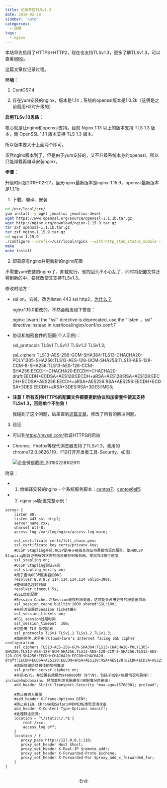 ```yaml
---
title: 记录开启TLSv1.3
date: 2019-02-28
sidebar: 'auto'
categories:
  - 运维
tags:
  - nginx
---
```


本站早先启用了HTTPS+HTTP2，现在也支持TLSv1.3，更多了解TLSv1.3，可以查看[WIKI](https://wiki.openssl.org/index.php/TLS1.3)。

这篇文章仅记录过程。

**环境：**

1. CentOS7.4

2. 存在yum安装的nginx，版本是1.14；系统的openssl版本是1.0.2k（这俩是之前启用H2时升级的）

**启用TLSv.13思路：**

核心就是让nginx和openssl支持。目前 Nginx 1.13 以上的版本支持 TLS 1.3 版本，而 OpenSSL 1.1.1 版本支持 TLS 1.3 版本。

所以版本要大于上面两个即可。

虽然nginx版本到了，但是由于yum安装的，又不升级系统本身的openssl，所以只能卸载再编译安装nginx。

**步骤：**

升级时间是2019-02-27，当天nginx最新版本是nginx-1.15.9，openssl最新版本是1.1.1b

1. 下载、编译、安装

```bash
cd /usr/local/src/
yum install -y wget jemalloc jemalloc-devel
wget https://www.openssl.org/source/openssl-1.1.1b.tar.gz
wget http://nginx.org/download/nginx-1.15.9.tar.gz
tar zxf openssl-1.1.1b.tar.gz
tar zxf nginx-1.15.9.tar.gz
cd nginx-1.15.9
./configure --prefix=/usr/local/nginx --with-http_stub_status_module --with-http_ssl_module --with-http_v2_module --with-http_gzip_static_module --with-http_sub_module --with-stream --with-stream_ssl_module --with-openssl=../openssl-1.1.1b --with-openssl-opt='enable-tls1_3 enable-weak-ssl-ciphers' --with-ld-opt=-ljemalloc
make
make install
```

2. 卸载原有nginx并更新新的nginx配置

不需要yum安装的nginx了，卸载就行，省的回头不小心乱了，同时将配置文件迁移到新的中，要修改使其支持TLSv1.3。

修改的地方：

  - ssl on，去掉，改为listen 443 ssl http2，[为什么？](https://nginx.org/en/CHANGES)
  
    nginx1.15.0更改的。不然会触发如下警告：

    nginx: \[warn\] the "ssl" directive is deprecated, use the "listen ... ssl" directive instead in /usr/local/nginx/conf/xx.conf:7

  - 协议和加密套件的配置\(个人示例\)：

    ssl\_protocols TLSv1 TLSv1.1 TLSv1.2 TLSv1.3;

    ssl\_ciphers TLS13-AES-256-GCM-SHA384:TLS13-CHACHA20-POLY1305-SHA256:TLS13-AES-128-GCM-SHA256:TLS13-AES-128-CCM-8-SHA256:TLS13-AES-128-CCM-SHA256:EECDH+CHACHA20:EECDH+CHACHA20-draft:EECDH+ECDSA+AES128:EECDH+aRSA+AES128:RSA+AES128:EECDH+ECDSA+AES256:EECDH+aRSA+AES256:RSA+AES256:EECDH+ECDSA+3DES:EECDH+aRSA+3DES:RSA+3DES:\!MD5;

  - **注意！所有支持HTTPS的配置文件都要更新协议和加密套件使其支持TLSv1.3，否则单个不生效！**

    我碰到了这个问题，后来查到[这篇文章](https://blog.rj-bai.com/post/145.html)，修改了所有的解决问题。

3. 验证

  - 可以到<https://myssl.com/>验证HTTPS的网站

  - Chrome、Firefox等现代浏览器支持了TLSv1.3，我用的chrome72.0.3626.119，F12打开开发者工具-Security，如图：

    ![企业微信截图_20190228102911](https://static.saintic.com/EauDouce/blog/201902281030464757.png)  


附录：

- 1. 给编译安装的nginx一个系统服务脚本：[centos7](https://www.nginx.com/resources/wiki/start/topics/examples/systemd/)，[centos6或5](https://www.nginx.com/resources/wiki/start/topics/examples/redhatnginxinit/)

- 2. nginx ssl配置完整示例：

```
server {
    listen 80;
    listen 443 ssl http2;
    server_name xxx;
    charset utf-8;
    access_log /var/log/nginx/access.log main;

    ssl_certificate certs/full_chain.pem;
    ssl_certificate_key certs/private.key;
    #OCSP Stapling开启,OCSP是用于在线查询证书吊销情况的服务，使用OCSP Stapling能将证书有效状态的信息缓存到服务器，提高TLS握手速度
    ssl_stapling on;
    #OCSP Stapling验证开启
    ssl_stapling_verify on;
    #用于查询OCSP服务器的DNS
    resolver 8.8.8.8 114.114.114.114 valid=300s;
    #查询域名超时时间
    resolver_timeout 5s;
    #SSL优化配置
    #Session Cache，将Session缓存到服务器，这可能会占用更多的服务器资源
    ssl_session_cache builtin:1000 shared:SSL:10m;
    #开启浏览器的Session Ticket缓存
    ssl_session_tickets on;
    #SSL session过期时间
    ssl_session_timeout  10m;
    #只启用 TLS 系列协议
    ssl_protocols TLSv1 TLSv1.1 TLSv1.2 TLSv1.3;
    #加密套件,这里用了CloudFlare's Internet facing SSL cipher configuration
    ssl_ciphers TLS13-AES-256-GCM-SHA384:TLS13-CHACHA20-POLY1305-SHA256:TLS13-AES-128-GCM-SHA256:TLS13-AES-128-CCM-8-SHA256:TLS13-AES-128-CCM-SHA256:EECDH+CHACHA20:EECDH+CHACHA20-draft:EECDH+ECDSA+AES128:EECDH+aRSA+AES128:RSA+AES128:EECDH+ECDSA+AES256:EECDH+aRSA+AES256:RSA+AES256:EECDH+ECDSA+3DES:EECDH+aRSA+3DES:RSA+3DES:!MD5;
    #由服务器协商最佳的加密算法
    ssl_prefer_server_ciphers on;
    #开启HSTS，并设置有效期为9460800秒（9个月），包括子域名(根据情况可删掉)：includeSubdomains，预加载到浏览器缓存(根据情况可删掉)
    add_header Strict-Transport-Security "max-age=15768001; preload";

    #禁止被嵌入框架
    #add_header X-Frame-Options DENY;
    #防止在IE9、Chrome和Safari中的MIME类型混淆攻击
    add_header X-Content-Type-Options nosniff;
    #处理静态资源:
    location ~ ^\/static\/.*$ {
        root /xxx;
        access_log off;
    }
    location / {
       proxy_pass http://127.0.0.1:110;
       proxy_set_header Host $host;
       proxy_set_header X-Real-IP $remote_addr;
       proxy_set_header X-Forwarded-Proto $scheme;
       proxy_set_header X-Forwarded-For $proxy_add_x_forwarded_for;
    }
}
```

<br>

<center>  ·End·  </center>
